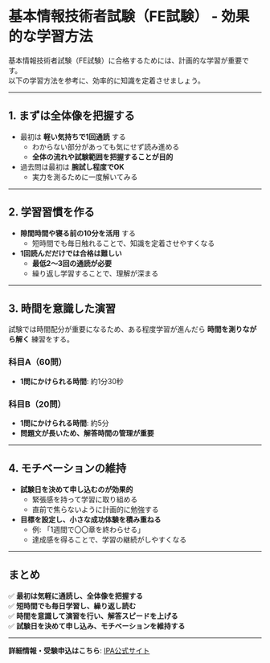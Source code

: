 # 基本情報技術者試験（FE試験） - 効果的な学習方法

基本情報技術者試験（FE試験）に合格するためには、計画的な学習が重要です。  
以下の学習方法を参考に、効率的に知識を定着させましょう。

---

## 1. まずは全体像を把握する
- 最初は **軽い気持ちで1回通読** する  
  - わからない部分があっても気にせず読み進める  
  - **全体の流れや試験範囲を把握することが目的**  
- 過去問は最初は **腕試し程度でOK**  
  - 実力を測るために一度解いてみる  

---

## 2. 学習習慣を作る
- **隙間時間や寝る前の10分を活用** する  
  - 短時間でも毎日触れることで、知識を定着させやすくなる  
- **1回読んだだけでは合格は難しい**  
  - **最低2〜3回の通読が必要**  
  - 繰り返し学習することで、理解が深まる  

---

## 3. 時間を意識した演習
試験では時間配分が重要になるため、ある程度学習が進んだら **時間を測りながら解く** 練習をする。  

### 科目A（60問）
- **1問にかけられる時間**: 約1分30秒  

### 科目B（20問）
- **1問にかけられる時間**: 約5分  
- **問題文が長いため、解答時間の管理が重要**  

---

## 4. モチベーションの維持
- **試験日を決めて申し込むのが効果的**  
  - 緊張感を持って学習に取り組める  
  - 直前で焦らないように計画的に勉強する  
- **目標を設定し、小さな成功体験を積み重ねる**  
  - 例: 「1週間で〇〇章を終わらせる」  
  - 達成感を得ることで、学習の継続がしやすくなる  

---

## まとめ
✅ **最初は気軽に通読し、全体像を把握する**  
✅ **短時間でも毎日学習し、繰り返し読む**  
✅ **時間を意識して演習を行い、解答スピードを上げる**  
✅ **試験日を決めて申し込み、モチベーションを維持する**  

---

**詳細情報・受験申込はこちら**: [IPA公式サイト](https://www.ipa.go.jp)  
